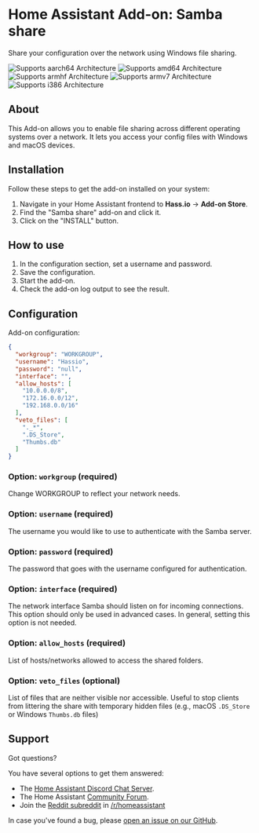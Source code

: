 # Home Assistant Add-on: Samba share

Share your configuration over the network using Windows file sharing.

![Supports aarch64 Architecture][aarch64-shield] ![Supports amd64 Architecture][amd64-shield] ![Supports armhf Architecture][armhf-shield] ![Supports armv7 Architecture][armv7-shield] ![Supports i386 Architecture][i386-shield]

## About

This Add-on allows you to enable file sharing across different operating systems over a network.
It lets you access your config files with Windows and macOS devices.

## Installation

Follow these steps to get the add-on installed on your system:

1. Navigate in your Home Assistant frontend to **Hass.io** -> **Add-on Store**.
2. Find the "Samba share" add-on and click it.
3. Click on the "INSTALL" button.

## How to use

1. In the configuration section, set a username and password.
2. Save the configuration.
3. Start the add-on.
4. Check the add-on log output to see the result.

## Configuration

Add-on configuration:

```json
{
  "workgroup": "WORKGROUP",
  "username": "Hassio",
  "password": "null",
  "interface": "",
  "allow_hosts": [
    "10.0.0.0/8",
    "172.16.0.0/12",
    "192.168.0.0/16"
  ],
  "veto_files": [
    "._*",
    ".DS_Store",
    "Thumbs.db"
  ]
}
```

### Option: `workgroup` (required)

Change WORKGROUP to reflect your network needs.

### Option: `username` (required)

The username you would like to use to authenticate with the Samba server.

### Option: `password` (required)

The password that goes with the username configured for authentication.

### Option: `interface` (required)

The network interface Samba should listen on for incoming connections.
This option should only be used in advanced cases. In general, setting this
option is not needed.

### Option: `allow_hosts` (required)

List of hosts/networks allowed to access the shared folders.

### Option: `veto_files` (optional)

List of files that are neither visible nor accessible. Useful to stop clients
from littering the share with temporary hidden files
(e.g., macOS `.DS_Store` or Windows `Thumbs.db` files)

## Support

Got questions?

You have several options to get them answered:

- The [Home Assistant Discord Chat Server][discord].
- The Home Assistant [Community Forum][forum].
- Join the [Reddit subreddit][reddit] in [/r/homeassistant][reddit]

In case you've found a bug, please [open an issue on our GitHub][issue].

[aarch64-shield]: https://img.shields.io/badge/aarch64-yes-green.svg
[amd64-shield]: https://img.shields.io/badge/amd64-yes-green.svg
[armhf-shield]: https://img.shields.io/badge/armhf-yes-green.svg
[armv7-shield]: https://img.shields.io/badge/armv7-yes-green.svg
[discord]: https://discord.gg/c5DvZ4e
[forum]: https://community.home-assistant.io
[i386-shield]: https://img.shields.io/badge/i386-yes-green.svg
[issue]: https://github.com/home-assistant/hassio-addons/issues
[reddit]: https://reddit.com/r/homeassistant
[repository]: https://github.com/hassio-addons/repository
